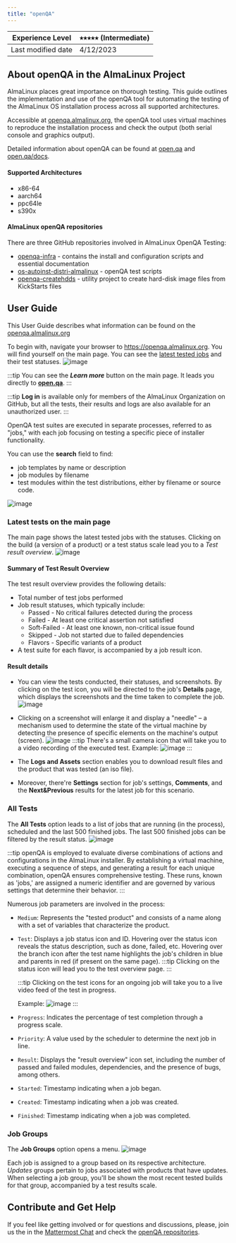 ```yaml
---
title: "openQA"
---
```


| Experience Level   | ⭑⭑⭒⭒⭒ (Intermediate) |
| ------------------ | -------------------- |
| Last modified date | 4/12/2023            |

## About openQA in the AlmaLinux Project

AlmaLinux places great importance on thorough testing. This guide outlines the implementation and use of the openQA tool for automating the testing of the AlmaLinux OS installation process across all supported architectures.

Accessible at [openqa.almalinux.org](https://openqa.almalinux.org/), the openQA tool uses virtual machines to reproduce the installation process and check the output (both serial console and graphics output).

Detailed information about openQA can be found at [open.qa](https://open.qa/) and [open.qa/docs](https://open.qa/docs/).

#### Supported Architectures

- x86-64
- aarch64
- ppc64le
- s390x

#### AlmaLinux openQA repositories

There are three GitHub repositories involved in AlmaLinux OpenQA Testing:

- [openqa-infra](https://github.com/AlmaLinux/openqa-infra) - contains the install and configuration scripts and essential documentation
- [os-autoinst-distri-almalinux](https://github.com/AlmaLinux/os-autoinst-distri-almalinux) - openQA test scripts
- [openqa-createhdds](https://github.com/AlmaLinux/openqa-createhdds) - utility project to create hard-disk image files from KickStarts files

## User Guide

This User Guide describes what information can be found on the [openqa.almalinux.org](https://openqa.almalinux.org/)

To begin with, navigate your browser to https://openqa.almalinux.org.
You will find yourself on the main page. You can see the [latest tested jobs](#latest-tests-on-the-main-page) and their test statuses.
![image](/images/openQA-main_page.png)

:::tip
You can see the **_Learn more_** button on the main page. It leads you directly to **[open.qa](https://open.qa/)**.
:::

:::tip
**Log in** is available only for members of the AlmaLinux Organization on GitHub, but all the tests, their results and logs are also available for an unauthorized user.
:::

OpenQA test suites are executed in separate processes, referred to as "jobs," with each job focusing on testing a specific piece of installer functionality.

You can use the **search** field to find:

- job templates by name or description
- job modules by filename
- test modules within the test distributions, either by filename or source code.

![image](/images/openQA-Search.png)

### Latest tests on the main page

The main page shows the latest tested jobs with the statuses. Clicking on the build (a version of a product) or a test status scale lead you to a _Test result overview_.
![image](/images/openQA-Test_Result_Overview.png)

#### Summary of Test Result Overview

The test result overview provides the following details:

- Total number of test jobs performed
- Job result statuses, which typically include:
  - Passed - No critical failures detected during the process
  - Failed - At least one critical assertion not satisfied
  - Soft-Failed - At least one known, non-critical issue found
  - Skipped - Job not started due to failed dependencies
  - Flavors - Specific variants of a product
- A test suite for each flavor, is accompanied by a job result icon.

#### Result details

- You can view the tests conducted, their statuses, and screenshots. By clicking on the test icon, you will be directed to the job's **Details** page, which displays the screenshots and the time taken to complete the job.
  ![image](/images/openQA-Test_Details.png)

- Clicking on a screenshot will enlarge it and display a "needle" – a mechanism used to determine the state of the virtual machine by detecting the presence of specific elements on the machine's output (screen).
  ![image](/images/openQA-needle.png)
  :::tip
  There's a small camera icon that will take you to a video recording of the executed test.
  Example:
  ![image](/images/openQA-video_recording.png)
  :::

- The **Logs and Assets** section enables you to download result files and the product that was tested (an iso file).
- Moreover, there're **Settings** section for job's settings, **Comments**, and the **Next&Previous** results for the latest job for this scenario.

### All Tests

The **All Tests** option leads to a list of jobs that are running (in the process), scheduled and the last 500 finished jobs. The last 500 finished jobs can be filtered by the result status.
![image](/images/openQA-All_Tests.png)

:::tip
openQA is employed to evaluate diverse combinations of actions and configurations in the AlmaLinux installer. By establishing a virtual machine, executing a sequence of steps, and generating a result for each unique combination, openQA ensures comprehensive testing. These runs, known as 'jobs,' are assigned a numeric identifier and are governed by various settings that determine their behavior.
:::

Numerous job parameters are involved in the process:

- `Medium`: Represents the "tested product" and consists of a name along with a set of variables that characterize the product.
- `Test`: Displays a job status icon and ID. Hovering over the status icon reveals the status description, such as done, failed, etc. Hovering over the branch icon after the test name highlights the job's children in blue and parents in red (if present on the same page).
  :::tip
  Clicking on the status icon will lead you to the test overview page.
  :::

  :::tip
  Clicking on the test icons for an ongoing job will take you to a live video feed of the test in progress.

  Example:
  ![image](/images/openQA-Live_View.png)
  :::

- `Progress`: Indicates the percentage of test completion through a progress scale.
- `Priority`: A value used by the scheduler to determine the next job in line.
- `Result`: Displays the "result overview" icon set, including the number of passed and failed modules, dependencies, and the presence of bugs, among others.
- `Started`: Timestamp indicating when a job began.
- `Created`: Timestamp indicating when a job was created.
- `Finished`: Timestamp indicating when a job was completed.

### Job Groups

The **Job Groups** option opens a menu.
![image](/images/openQA-Job_Groups.png)

Each job is assigned to a group based on its respective architecture. _Updates_ groups pertain to jobs associated with products that have updates. When selecting a job group, you'll be shown the most recent tested builds for that group, accompanied by a test results scale.

## Contribute and Get Help

If you feel like getting involved or for questions and discussions, please, join us the in the [Mattermost Chat](https://chat.almalinux.org/almalinux/channels/town-square) and check the [openQA repositories](#about-openqa-in-the-almalinux-project).
